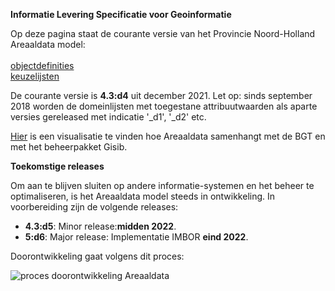 __Informatie Levering Specificatie voor Geoinformatie__

Op deze pagina staat de courante versie van het Provincie Noord-Holland Areaaldata model:<br/><br/>
 [objectdefinities](objectdefinities)<br/>
 [keuzelijsten](keuzelijsten) 
 
De courante versie is **4.3:d4** uit december 2021. Let op: sinds september 2018 worden de domeinlijsten met toegestane attribuutwaarden als aparte versies gereleased met indicatie '_d1', '_d2' etc. 

[Hier](https://provincienh.github.io/databeheer/mapping.html) is een visualisatie te vinden hoe Areaaldata samenhangt met de BGT en met het beheerpakket Gisib.

__Toekomstige releases__

Om aan te blijven sluiten op andere informatie-systemen en het beheer te optimaliseren, is het Areaaldata model steeds in ontwikkeling. 
In voorbereiding zijn de volgende releases:
* __4.3:d5__: Minor release:**midden 2022**.
* __5:d6__: Major release: Implementatie IMBOR **eind 2022**.

Doorontwikkeling gaat volgens dit proces:


![proces doorontwikkeling Areaaldata](doorontwikkeling_areaaldata_4x_proces.png)

[comment]: <> ({:height="945px" width="810px"})